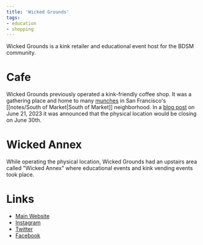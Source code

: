 ```yaml
---
title: 'Wicked Grounds'
tags:
- education
- shopping
---
```


Wicked Grounds is a kink retailer and educational event host for the BDSM community.

# Cafe

Wicked Grounds previously operated a kink-friendly coffee shop. It was a gathering place and home to many [munches](/tags/munches) in San Francisco's [[notes/South of Market|South of Market]] neighborhood. In a [blog post](https://archive.is/QoXZZ) on June 21, 2023 it was announced that the physical location would be closing on June 30th.

# Wicked Annex

While operating the physical location, Wicked Grounds had an upstairs area called "Wicked Annex" where educational events and kink vending events took place.

# Links
- [Main Website](https://wickedgrounds.com)
- [Instagram](https://instagram.com/wickedgrounds)
- [Twitter](https://twitter.com/WickedGrounds)
- [Facebook](https://facebook.com/111061052250475)